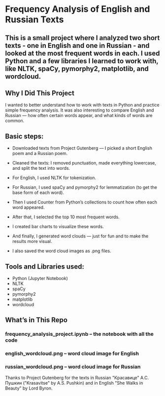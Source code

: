 # Frequency Analysis of English and Russian Texts

## This is a small project where I analyzed two short texts - one in English and one in Russian - and looked at the most frequent words in each. I used Python and a few libraries I learned to work with, like NLTK, spaCy, pymorphy2, matplotlib, and wordcloud.

## Why I Did This Project
I wanted to better understand how to work with texts in Python and practice simple frequency analysis. It was also interesting to compare English and Russian — how often certain words appear, and what kinds of words are common.

## Basic steps: 
- Downloaded texts from Project Gutenberg — I picked a short English poem and a Russian poem.

- Cleaned the texts: I removed punctuation, made everything lowercase, and split the text into words.

- For English, I used NLTK for tokenization.

- For Russian, I used spaCy and pymorphy2 for lemmatization (to get the base form of each word).

- Then I used Counter from Python’s collections to count how often each word appeared.

- After that, I selected the top 10 most frequent words.

- I created bar charts to visualize these words.

- And finally, I generated word clouds — just for fun and to make the results more visual.

- I also saved the word cloud images as .png files.

## Tools and Libraries used:
- Python (Jupyter Notebook)
- NLTK
- spaCy
- pymorphy2
- matplotlib
- wordcloud

## What’s in This Repo
### frequency_analysis_project.ipynb – the notebook with all the code
### english_wordcloud.png – word cloud image for English
### russian_wordcloud.png – word cloud image for Russian


Thanks to Project Gutenberg for the texts in Russian "Красавице" А.С. Пушкин ("Krasavitse" by A.S. Pushkin) and in English "She Walks in Beauty" by Lord Byron.
